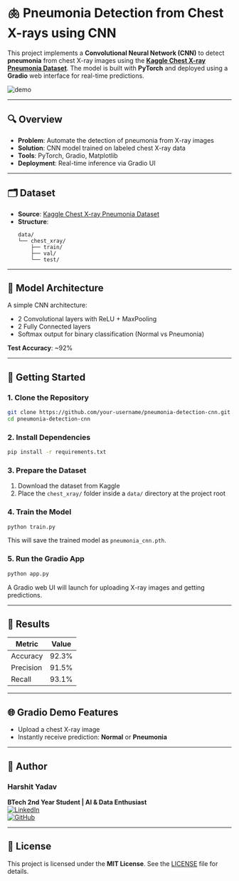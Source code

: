 # 🫁 Pneumonia Detection from Chest X-rays using CNN

This project implements a **Convolutional Neural Network (CNN)** to detect **pneumonia** from chest X-ray images using the [**Kaggle Chest X-ray Pneumonia Dataset**](https://www.kaggle.com/datasets/paultimothymooney/chest-xray-pneumonia). The model is built with **PyTorch** and deployed using a **Gradio** web interface for real-time predictions.

![demo](assets/demo.gif) <!-- Optional: Add a demo image or remove this line -->

---

## 🔍 Overview

- **Problem**: Automate the detection of pneumonia from X-ray images
- **Solution**: CNN model trained on labeled chest X-ray data
- **Tools**: PyTorch, Gradio, Matplotlib
- **Deployment**: Real-time inference via Gradio UI

---

## 🗂️ Dataset

- **Source**: [Kaggle Chest X-ray Pneumonia Dataset](https://www.kaggle.com/datasets/paultimothymooney/chest-xray-pneumonia)
- **Structure**:
  ```
  data/
  └── chest_xray/
      ├── train/
      ├── val/
      └── test/
  ```

---

## 🧠 Model Architecture

A simple CNN architecture:
- 2 Convolutional layers with ReLU + MaxPooling
- 2 Fully Connected layers
- Softmax output for binary classification (Normal vs Pneumonia)

**Test Accuracy**: ~92%

---

## 🚀 Getting Started

### 1. Clone the Repository

```bash
git clone https://github.com/your-username/pneumonia-detection-cnn.git
cd pneumonia-detection-cnn
```

### 2. Install Dependencies

```bash
pip install -r requirements.txt
```

### 3. Prepare the Dataset

1. Download the dataset from Kaggle  
2. Place the `chest_xray/` folder inside a `data/` directory at the project root

### 4. Train the Model

```bash
python train.py
```

This will save the trained model as `pneumonia_cnn.pth`.

### 5. Run the Gradio App

```bash
python app.py
```

A Gradio web UI will launch for uploading X-ray images and getting predictions.

---

## 🎯 Results

| Metric     | Value  |
|------------|--------|
| Accuracy   | 92.3%  |
| Precision  | 91.5%  |
| Recall     | 93.1%  |

---

## 🌐 Gradio Demo Features

- Upload a chest X-ray image
- Instantly receive prediction: **Normal** or **Pneumonia**

---

## 👤 Author

### Harshit Yadav  
**BTech 2nd Year Student | AI & Data Enthusiast**  
[![LinkedIn](https://img.shields.io/badge/-LinkedIn-0077B5?style=flat&logo=linkedin)](https://www.linkedin.com/in/harshityadav802/)  
[![GitHub](https://img.shields.io/badge/-GitHub-181717?style=flat&logo=github)](https://github.com/Harshityadav802/)

---

## 📜 License

This project is licensed under the **MIT License**. See the [LICENSE](LICENSE) file for details.









